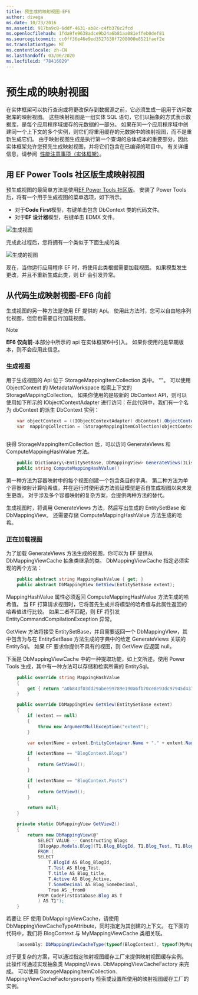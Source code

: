 ```yaml
---
title: 预生成的映射视图-EF6
author: divega
ms.date: 10/23/2016
ms.assetid: 917ba9c8-6ddf-4631-ab8c-c4fb378c2fcd
ms.openlocfilehash: 1fda9fe9638adce9b24a6b81aa081effeb0def81
ms.sourcegitcommit: cc0ff36e46e9ed3527638f7208000e8521faef2e
ms.translationtype: MT
ms.contentlocale: zh-CN
ms.lasthandoff: 03/06/2020
ms.locfileid: "78416029"
---
```

# <a name="pre-generated-mapping-views"></a>预生成的映射视图
在实体框架可以执行查询或将更改保存到数据源之前，它必须生成一组用于访问数据库的映射视图。 这些映射视图是一组实体 SQL 语句，它们以抽象的方式表示数据库，是每个应用程序域缓存的元数据的一部分。 如果在同一个应用程序域中创建同一个上下文的多个实例，则它们将重用缓存的元数据中的映射视图，而不是重新生成它们。 由于映射视图生成是执行第一个查询的总体成本的重要部分，因此实体框架允许您预先生成映射视图，并将它们包含在已编译的项目中。 有关详细信息，请参阅  [性能注意事项（实体框架）](~/ef6/fundamentals/performance/perf-whitepaper.md)。

## <a name="generating-mapping-views-with-the-ef-power-tools-community-edition"></a>用 EF Power Tools 社区版生成映射视图

预生成视图的最简单方法是使用[EF Power Tools 社区版](https://marketplace.visualstudio.com/items?itemName=ErikEJ.EntityFramework6PowerToolsCommunityEdition)。 安装了 Power Tools 后，将有一个用于生成视图的菜单选项，如下所示。

-   对于**Code First**模型，右键单击包含 DbContext 类的代码文件。
-   对于**EF 设计器**模型，右键单击 EDMX 文件。

![生成视图](~/ef6/media/generateviews.png)

完成此过程后，您将拥有一个类似于下面生成的类

![生成的视图](~/ef6/media/generatedviews.png)

现在，当你运行应用程序 EF 时，将使用此类根据需要加载视图。 如果模型发生更改，并且不重新生成此类，则 EF 会引发异常。

## <a name="generating-mapping-views-from-code---ef6-onwards"></a>从代码生成映射视图-EF6 向前

生成视图的另一种方法是使用 EF 提供的 Api。 使用此方法时，您可以自由地序列化视图，但您也需要自行加载视图。

> [!NOTE]
> **EF6 仅向前**-本部分中所示的 api 在实体框架6中引入。 如果你使用的是早期版本，则不会应用此信息。

### <a name="generating-views"></a>生成视图

用于生成视图的 Api 位于 StorageMappingItemCollection 类中。 ""。 可以使用 ObjectContext 的 MetadataWorkspace 检索上下文的 StorageMappingCollection。 如果你使用的是较新的 DbContext API，则可以使用如下所示的 IObjectContextAdapter 进行访问：在此代码中，我们有一个名为 dbContext 的派生 DbContext 实例：

``` csharp
    var objectContext = ((IObjectContextAdapter) dbContext).ObjectContext;
    var  mappingCollection = (StorageMappingItemCollection)objectContext.MetadataWorkspace
                                                                        .GetItemCollection(DataSpace.CSSpace);
```

获得 StorageMappingItemCollection 后，可以访问 GenerateViews 和 ComputeMappingHashValue 方法。

``` csharp
    public Dictionary\<EntitySetBase, DbMappingView> GenerateViews(IList<EdmSchemaError> errors)
    public string ComputeMappingHashValue()
```

第一种方法为容器映射中的每个视图创建一个包含条目的字典。 第二种方法为单个容器映射计算哈希值，并在运行时使用该方法验证模型是否自生成视图以来未发生更改。 对于涉及多个容器映射的复杂方案，会提供两种方法的替代。

生成视图时，将调用 GenerateViews 方法，然后写出生成的 EntitySetBase 和 DbMappingView。 还需要存储 ComputeMappingHashValue 方法生成的哈希。

### <a name="loading-views"></a>正在加载视图

为了加载 GenerateViews 方法生成的视图，你可以为 EF 提供从 DbMappingViewCache 抽象类继承的类。 DbMappingViewCache 指定必须实现的两个方法：

``` csharp
    public abstract string MappingHashValue { get; }
    public abstract DbMappingView GetView(EntitySetBase extent);
```

MappingHashValue 属性必须返回 ComputeMappingHashValue 方法生成的哈希值。 当 EF 打算请求视图时，它将首先生成并将模型的哈希值与此属性返回的哈希值进行比较。 如果二者不匹配，则 EF 将引发 EntityCommandCompilationException 异常。

GetView 方法将接受 EntitySetBase，并且需要返回一个 DbMappingVIew，其中包含为与在 EntitySetBase 方法生成的字典中的给定 GenerateViews 关联的 EntitySql。 如果 EF 要求你提供不具有的视图，则 GetView 应返回 null。

下面是 DbMappingViewCache 中的一种提取功能，如上文所述，使用 Power Tools 生成，其中有一种方法可以存储和检索所需的 EntitySql。

``` csharp
    public override string MappingHashValue
    {
        get { return "a0b843f03dd29abee99789e190a6fb70ce8e93dc97945d437d9a58fb8e2afd2e"; }
    }

    public override DbMappingView GetView(EntitySetBase extent)
    {
        if (extent == null)
        {
            throw new ArgumentNullException("extent");
        }

        var extentName = extent.EntityContainer.Name + "." + extent.Name;

        if (extentName == "BlogContext.Blogs")
        {
            return GetView2();
        }

        if (extentName == "BlogContext.Posts")
        {
            return GetView3();
        }

        return null;
    }

    private static DbMappingView GetView2()
    {
        return new DbMappingView(@"
            SELECT VALUE -- Constructing Blogs
            [BlogApp.Models.Blog](T1.Blog_BlogId, T1.Blog_Test, T1.Blog_title, T1.Blog_Active, T1.Blog_SomeDecimal)
            FROM (
            SELECT
                T.BlogId AS Blog_BlogId,
                T.Test AS Blog_Test,
                T.title AS Blog_title,
                T.Active AS Blog_Active,
                T.SomeDecimal AS Blog_SomeDecimal,
                True AS _from0
            FROM CodeFirstDatabase.Blog AS T
            ) AS T1");
    }
```

若要让 EF 使用 DbMappingViewCache，请使用 DbMappingViewCacheTypeAttribute，同时指定为其创建的上下文。 在下面的代码中，我们将 BlogContext 与 MyMappingViewCache 类相关联。

``` csharp
    [assembly: DbMappingViewCacheType(typeof(BlogContext), typeof(MyMappingViewCache))]
```

对于更复杂的方案，可以通过指定映射视图缓存工厂来提供映射视图缓存实例。 此操作可通过实现抽象类 MappingViews. DbMappingViewCacheFactory 来完成。 可以使用 StorageMappingItemCollection. MappingViewCacheFactoryproperty 检索或设置所使用的映射视图缓存工厂的实例。
